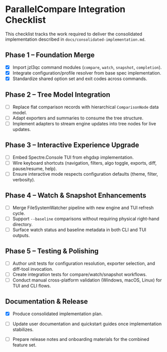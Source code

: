 # ParallelCompare Integration Checklist

This checklist tracks the work required to deliver the consolidated implementation described in `docs/consolidated-implementation.md`.

## Phase 1 – Foundation Merge
- [x] Import jzl3qc command modules (`compare`, `watch`, `snapshot`, `completion`).
- [x] Integrate configuration/profile resolver from base spec implementation.
- [x] Standardize shared option set and exit codes across commands.

## Phase 2 – Tree Model Integration
- [ ] Replace flat comparison records with hierarchical `ComparisonNode` data model.
- [ ] Adapt exporters and summaries to consume the tree structure.
- [ ] Implement adapters to stream engine updates into tree nodes for live updates.

## Phase 3 – Interactive Experience Upgrade
- [ ] Embed Spectre.Console TUI from ehgdxp implementation.
- [ ] Wire keyboard shortcuts (navigation, filters, algo toggle, exports, diff, pause/resume, help).
- [ ] Ensure interactive mode respects configuration defaults (theme, filter, verbosity).

## Phase 4 – Watch & Snapshot Enhancements
- [ ] Merge FileSystemWatcher pipeline with new engine and TUI refresh cycle.
- [ ] Support `--baseline` comparisons without requiring physical right-hand directory.
- [ ] Surface watch status and baseline metadata in both CLI and TUI outputs.

## Phase 5 – Testing & Polishing
- [ ] Author unit tests for configuration resolution, exporter selection, and diff-tool invocation.
- [ ] Create integration tests for compare/watch/snapshot workflows.
- [ ] Conduct manual cross-platform validation (Windows, macOS, Linux) for TUI and CLI flows.

## Documentation & Release
- [x] Produce consolidated implementation plan.
- [ ] Update user documentation and quickstart guides once implementation stabilizes.
- [ ] Prepare release notes and onboarding materials for the combined feature set.

